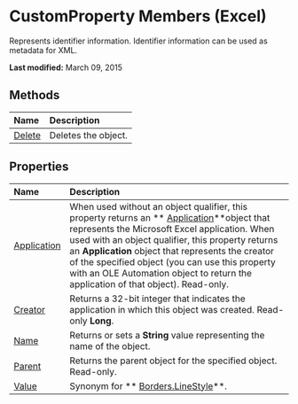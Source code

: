 
# CustomProperty Members (Excel)
Represents identifier information. Identifier information can be used as metadata for XML.

 **Last modified:** March 09, 2015


## Methods



|**Name**|**Description**|
|:-----|:-----|
| [Delete](4cb66fe0-5236-3021-6c1a-98720c6ff95a.md)|Deletes the object.|

## Properties



|**Name**|**Description**|
|:-----|:-----|
| [Application](c62cc90e-f672-01be-da63-0cdb842adbec.md)|When used without an object qualifier, this property returns an  ** [Application](19b73597-5cf9-4f56-8227-b5211f657f6f.md)**object that represents the Microsoft Excel application. When used with an object qualifier, this property returns an  **Application** object that represents the creator of the specified object (you can use this property with an OLE Automation object to return the application of that object). Read-only.|
| [Creator](f877904d-7e39-359b-b39b-e57be8469795.md)|Returns a 32-bit integer that indicates the application in which this object was created. Read-only  **Long**.|
| [Name](1a090b32-eed9-6082-bb47-d309abf39fd9.md)|Returns or sets a  **String** value representing the name of the object.|
| [Parent](3b10a084-88d3-a874-d24c-f254ce7b92f1.md)|Returns the parent object for the specified object. Read-only.|
| [Value](3c549348-4df7-278a-433f-a8550950f8ab.md)|Synonym for  ** [Borders.LineStyle](a057234d-0442-3fd7-5547-b19451774c0e.md)**.|
